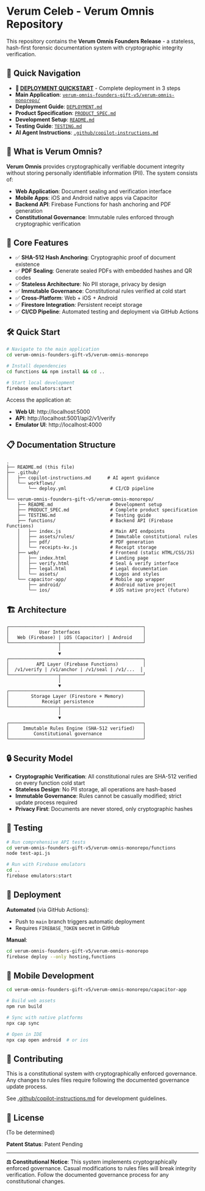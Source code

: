 # Verum Celeb - Verum Omnis Repository

This repository contains the **Verum Omnis Founders Release** - a stateless, hash-first forensic documentation system with cryptographic integrity verification.

## 🚀 Quick Navigation

- **🎯 [DEPLOYMENT QUICKSTART](./DEPLOYMENT_QUICKSTART.md)** - Complete deployment in 3 steps
- **Main Application**: [`verum-omnis-founders-gift-v5/verum-omnis-monorepo/`](./verum-omnis-founders-gift-v5/verum-omnis-monorepo/)
- **Deployment Guide**: [`DEPLOYMENT.md`](./verum-omnis-founders-gift-v5/verum-omnis-monorepo/DEPLOYMENT.md)
- **Product Specification**: [`PRODUCT_SPEC.md`](./verum-omnis-founders-gift-v5/verum-omnis-monorepo/PRODUCT_SPEC.md)
- **Development Setup**: [`README.md`](./verum-omnis-founders-gift-v5/verum-omnis-monorepo/README.md)
- **Testing Guide**: [`TESTING.md`](./verum-omnis-founders-gift-v5/verum-omnis-monorepo/TESTING.md)
- **AI Agent Instructions**: [`.github/copilot-instructions.md`](./.github/copilot-instructions.md)

## 📖 What is Verum Omnis?

**Verum Omnis** provides cryptographically verifiable document integrity without storing personally identifiable information (PII). The system consists of:

- **Web Application**: Document sealing and verification interface
- **Mobile Apps**: iOS and Android native apps via Capacitor
- **Backend API**: Firebase Functions for hash anchoring and PDF generation
- **Constitutional Governance**: Immutable rules enforced through cryptographic verification

## 🎯 Core Features

- ✅ **SHA-512 Hash Anchoring**: Cryptographic proof of document existence
- ✅ **PDF Sealing**: Generate sealed PDFs with embedded hashes and QR codes
- ✅ **Stateless Architecture**: No PII storage, privacy by design
- ✅ **Immutable Governance**: Constitutional rules verified at cold start
- ✅ **Cross-Platform**: Web + iOS + Android
- ✅ **Firestore Integration**: Persistent receipt storage
- ✅ **CI/CD Pipeline**: Automated testing and deployment via GitHub Actions

## 🛠️ Quick Start

```bash
# Navigate to the main application
cd verum-omnis-founders-gift-v5/verum-omnis-monorepo

# Install dependencies
cd functions && npm install && cd ..

# Start local development
firebase emulators:start
```

Access the application at:
- **Web UI**: http://localhost:5000
- **API**: http://localhost:5001/api2/v1/verify
- **Emulator UI**: http://localhost:4000

## 📋 Documentation Structure

```
.
├── README.md (this file)
├── .github/
│   ├── copilot-instructions.md      # AI agent guidance
│   └── workflows/
│       └── deploy.yml                # CI/CD pipeline
│
└── verum-omnis-founders-gift-v5/verum-omnis-monorepo/
    ├── README.md                     # Development setup
    ├── PRODUCT_SPEC.md               # Complete product specification
    ├── TESTING.md                    # Testing guide
    ├── functions/                    # Backend API (Firebase Functions)
    │   ├── index.js                  # Main API endpoints
    │   ├── assets/rules/             # Immutable constitutional rules
    │   ├── pdf/                      # PDF generation
    │   └── receipts-kv.js            # Receipt storage
    ├── web/                          # Frontend (static HTML/CSS/JS)
    │   ├── index.html                # Landing page
    │   ├── verify.html               # Seal & verify interface
    │   ├── legal.html                # Legal documentation
    │   └── assets/                   # Logos and styles
    └── capacitor-app/                # Mobile app wrapper
        ├── android/                  # Android native project
        └── ios/                      # iOS native project (future)
```

## 🏗️ Architecture

```
┌─────────────────────────────────────────────────┐
│           User Interfaces                       │
│   Web (Firebase) | iOS (Capacitor) | Android    │
└──────────────────┬──────────────────────────────┘
                   │
                   ▼
┌─────────────────────────────────────────────────┐
│          API Layer (Firebase Functions)         │
│  /v1/verify | /v1/anchor | /v1/seal | /v1/...  │
└──────────────────┬──────────────────────────────┘
                   │
                   ▼
┌─────────────────────────────────────────────────┐
│        Storage Layer (Firestore + Memory)       │
│            Receipt persistence                  │
└──────────────────┬──────────────────────────────┘
                   │
                   ▼
┌─────────────────────────────────────────────────┐
│     Immutable Rules Engine (SHA-512 verified)   │
│         Constitutional governance               │
└─────────────────────────────────────────────────┘
```

## 🔒 Security Model

- **Cryptographic Verification**: All constitutional rules are SHA-512 verified on every function cold start
- **Stateless Design**: No PII storage, all operations are hash-based
- **Immutable Governance**: Rules cannot be casually modified; strict update process required
- **Privacy First**: Documents are never stored, only cryptographic hashes

## 🧪 Testing

```bash
# Run comprehensive API tests
cd verum-omnis-founders-gift-v5/verum-omnis-monorepo/functions
node test-api.js

# Run with Firebase emulators
cd ..
firebase emulators:start
```

## 🚢 Deployment

**Automated** (via GitHub Actions):
- Push to `main` branch triggers automatic deployment
- Requires `FIREBASE_TOKEN` secret in GitHub

**Manual**:
```bash
cd verum-omnis-founders-gift-v5/verum-omnis-monorepo
firebase deploy --only hosting,functions
```

## 📱 Mobile Development

```bash
cd verum-omnis-founders-gift-v5/verum-omnis-monorepo/capacitor-app

# Build web assets
npm run build

# Sync with native platforms
npx cap sync

# Open in IDE
npx cap open android  # or ios
```

## 🤝 Contributing

This is a constitutional system with cryptographically enforced governance. Any changes to rules files require following the documented governance update process.

See [.github/copilot-instructions.md](./.github/copilot-instructions.md) for development guidelines.

## 📄 License

(To be determined)

**Patent Status**: Patent Pending

---

**⚖️ Constitutional Notice**: This system implements cryptographically enforced governance. Casual modifications to rules files will break integrity verification. Follow the documented governance process for any constitutional changes.
